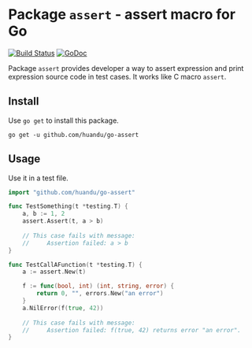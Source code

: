 # Package `assert` - assert macro for Go #

[![Build Status](https://travis-ci.org/huandu/go-assert.png?branch=master)](https://travis-ci.org/huandu/go-assert)
[![GoDoc](https://godoc.org/github.com/huandu/go-assert?status.svg)](https://godoc.org/github.com/huandu/go-assert)

Package `assert` provides developer a way to assert expression and print expression source code in test cases. It works like C macro `assert`.

## Install ##

Use `go get` to install this package.

    go get -u github.com/huandu/go-assert

## Usage ##

Use it in a test file.

```go
import "github.com/huandu/go-assert"

func TestSomething(t *testing.T) {
    a, b := 1, 2
    assert.Assert(t, a > b)
    
    // This case fails with message:
    //     Assertion failed: a > b
}

func TestCallAFunction(t *testing.T) {
    a := assert.New(t)

    f := func(bool, int) (int, string, error) {
        return 0, "", errors.New("an error")
    }
    a.NilError(f(true, 42))
    
    // This case fails with message:
    //     Assertion failed: f(true, 42) returns error "an error".
}
```
